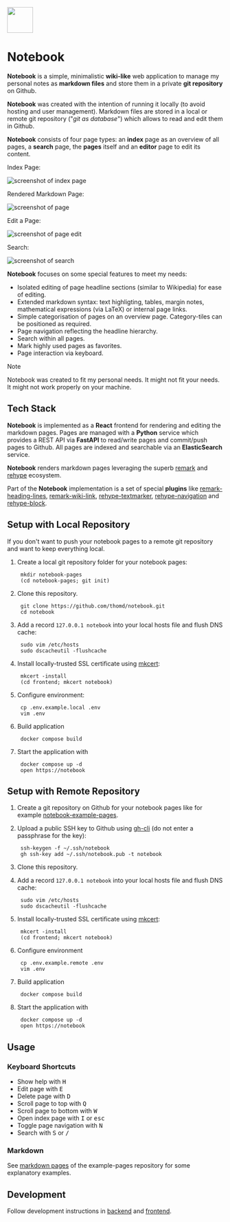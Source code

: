 <img src="https://github.com/thomd/notebook/raw/main/frontend/public/favicon.svg" width="60">

# Notebook

**Notebook** is a simple, minimalistic **wiki-like** web application to manage my personal notes as **markdown files** and store them in a private **git repository** on Github.

**Notebook** was created with the intention of running it locally (to avoid hosting and user management). Markdown files are stored in a local or remote git repository ("_git as database_") which allows to read and edit them in Github.

**Notebook** consists of four page types: an **index** page as an overview of all pages, a **search** page, the **pages** itself and an **editor** page to edit its content.

Index Page:

![screenshot of index page](https://raw.githubusercontent.com/thomd/notebook/refs/heads/images/index.png)

Rendered Markdown Page:

![screenshot of page](https://raw.githubusercontent.com/thomd/notebook/refs/heads/images/page.png)

Edit a Page:

![screenshot of page edit](https://raw.githubusercontent.com/thomd/notebook/refs/heads/images/page-edit.png)

Search:

![screenshot of search](https://raw.githubusercontent.com/thomd/notebook/refs/heads/images/search.png)

**Notebook** focuses on some special features to meet my needs:

* Isolated editing of page headline sections (similar to Wikipedia) for ease of editing.
* Extended markdown syntax: text highligting, tables, margin notes, mathematical expressions (via LaTeX) or internal page links.
* Simple categorisation of pages on an overview page. Category-tiles can be positioned as required.
* Page navigation reflecting the headline hierarchy.
* Search within all pages.
* Mark highly used pages as favorites.
* Page interaction via keyboard.

> [!NOTE]
> Notebook was created to fit my personal needs. It might not fit your needs. It might not work properly on your machine.

## Tech Stack

**Notebook** is implemented as a **React** frontend for rendering and editing the markdown pages.
Pages are managed with a **Python** service which provides a REST API via **FastAPI** to read/write pages and commit/push pages to Github.
All pages are indexed and searchable via an **ElasticSearch** service.

**Notebook** renders markdown pages leveraging the superb [remark](https://github.com/remarkjs) and [rehype](https://github.com/rehypejs) ecosystem.

Part of the **Notebook** implementation is a set of special **plugins** like [remark-heading-lines](https://github.com/thomd/remark-heading-lines), [remark-wiki-link](https://github.com/thomd/remark-wiki-link), [rehype-textmarker](https://github.com/thomd/rehype-textmarker), [rehype-navigation](https://github.com/thomd/rehype-navigation) and [rehype-block](https://github.com/thomd/rehype-block).

## Setup with Local Repository

If you don't want to push your notebook pages to a remote git repository and want to keep everything local.

1. Create a local git repository folder for your notebook pages:

        mkdir notebook-pages
        (cd notebook-pages; git init)

2. Clone this repository.

        git clone https://github.com/thomd/notebook.git
        cd notebook

3. Add a record `127.0.0.1 notebook` into your local hosts file and flush DNS cache:

        sudo vim /etc/hosts
        sudo dscacheutil -flushcache

4. Install locally-trusted SSL certificate using [mkcert](https://github.com/FiloSottile/mkcert):

        mkcert -install
        (cd frontend; mkcert notebook)

5. Configure environment:

        cp .env.example.local .env
        vim .env

6. Build application

        docker compose build

7. Start the application with

        docker compose up -d
        open https://notebook

## Setup with Remote Repository

1. Create a git repository on Github for your notebook pages like for example [notebook-example-pages](https://github.com/thomd/notebook-example-pages).

2. Upload a public SSH key to Github using [gh-cli](https://cli.github.com/) (do not enter a passphrase for the key):

        ssh-keygen -f ~/.ssh/notebook
        gh ssh-key add ~/.ssh/notebook.pub -t notebook

3. Clone this repository.

4. Add a record `127.0.0.1 notebook` into your local hosts file and flush DNS cache:

        sudo vim /etc/hosts
        sudo dscacheutil -flushcache

5. Install locally-trusted SSL certificate using [mkcert](https://github.com/FiloSottile/mkcert):

        mkcert -install
        (cd frontend; mkcert notebook)

6. Configure environment

        cp .env.example.remote .env
        vim .env

7. Build application

        docker compose build

8. Start the application with

        docker compose up -d
        open https://notebook

## Usage

### Keyboard Shortcuts

* Show help with <kbd>H</kbd>
* Edit page with <kbd>E</kbd>
* Delete page with <kbd>D</kbd>
* Scroll page to top with <kbd>Q</kbd>
* Scroll page to bottom with <kbd>W</kbd>
* Open index page with <kbd>I</kbd> or <kbd>esc</kbd>
* Toggle page navigation with <kbd>N</kbd>
* Search with <kbd>S</kbd> or <kbd>/</kbd>

### Markdown

See [markdown pages](https://github.com/thomd/notebook-example-pages/tree/main/pages) of the example-pages repository for some explanatory examples.

## Development

Follow development instructions in [backend](./backend/README.md) and [frontend](./frontend/README.md).
